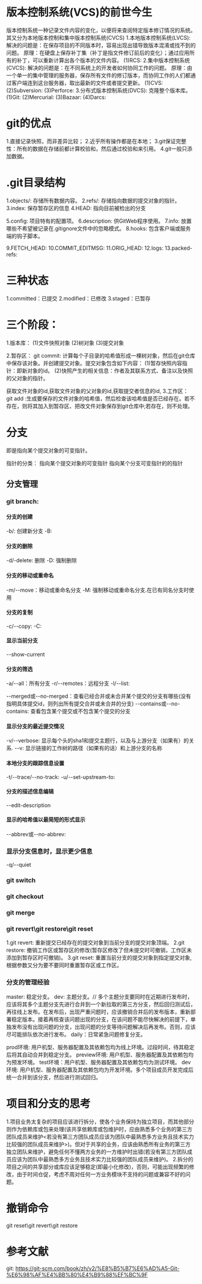 # 版本控制系统(VCS)的前世今生
版本控制系统一种记录文件内容的变化，以便将来查阅特定版本修订情况的系统。其又分为本地版本控制和集中版本控制系统(CVCS)
1.本地版本控制系统(LVCS): 
  解决的问题是：在保存项目的不同版本时，容易出现出错导致版本混淆或找不到的问题。
  原理：在硬盘上保存补丁集（补丁是指文件修订前后的变化）；通过应用所有的补丁，可以重新计算出各个版本的文件内容。
  (1)RCS:
2.集中版本控制系统(CVCS): 
  解决的问题是：在不同系统上的开发者如何协同工作的问题。
  原理：由一个单一的集中管理的服务器，保存所有文件的修订版本，而协同工作的人们都通过客户端连到这台服务器，取出最新的文件或者提交更新。
  (1)CVS:
  (2)Subversion: 
  (3)Perforce: 
3.分布式版本控制系统(DVCS): 克隆整个版本库。
  (1)Git:
  (2)Mercurial:
  (3)Bazaar:
  (4)Darcs:
# git的优点
1.直接记录快照，而非差异比较；
2.近乎所有操作都是在本地；
3.git保证完整性：所有的数据在存储前都计算校验和，然后通过校验和来引用。
4.git一般只添加数据。

# .git目录结构
1.objects/: 存储所有数据内容。
2.refs/: 存储指向数据的提交对象的指针。
3.index: 保存暂存区的信息
4.HEAD: 指向目前被检出的分支

5.config: 项目特有的配置项。
6.description: 供GitWeb程序使用。
7.info: 放置哪些不希望被记录在.gitignore文件中的忽略模式。
8.hooks: 包含客户端或服务端的钩子脚本。

9.FETCH_HEAD:
10.COMMIT_EDITMSG:
11.ORIG_HEAD:
12.logs:
13.packed-refs:
# 三种状态
1.committed：已提交
2.modified：已修改
3.staged：已暂存

# 三个阶段：
1.版本库：
  (1)文件快照对象
  (2)树对象
  (3)提交对象

2.暂存区：
  git commit: 
    计算每个子目录的哈希值形成一棵树对象，然后在git仓库中保存该对象。并创建提交对象。提交对象包含如下内容：
    (1)暂存快照内容指针：即新对象的id。
    (2)快照产生的相关信息：作者及其联系方式、备注以及快照的父对象的指针。

  获取文件对象的id,获取文件对象的父对象的id,获取提交者信息的id,
3.工作区：
  git add :生成要保存的文件对象的哈希值，然后检查该哈希值是否已经存在。若不存在，则将其加入到暂存区、把改文件对象保存到git仓库中;若存在，则不处理。
# 分支
即是指向某个提交对象的可变指针。

指针的分类：
指向某个提交对象的可变指针
指向某个分支可变指针的的指针
## 分支管理
### git branch:
#### 分支的创建
-b/: 创建新分支
-B:

#### 分支的删除
-d/-delete: 删除
-D: 强制删除

#### 分支的移动或重命名
-m/--move：移动或重命名分支
-M: 强制移动或重命名分支.在已有同名分支时使用

#### 分支的复制
-c/--copy:
-C:

#### 显示当前分支
--show-current
#### 分支的筛选
-a/--all：所有分支
-r/--remotes：远程分支
-l/--list: 

--merged或--no-merged：查看已经合并或未合并某个提交的分支有哪些(没有指明具体提交id，则列出所有提交合并或未合并的分支)
--contains或--no-contains: 查看包含某个提交或不包含某个提交的分支
#### 显示分支的最近提交情况
-v/--verbose: 显示每个头的sha1和提交主题行，以及与上游分支（如果有）的关系.
--v: 显示链接的工作树的路径（如果有的话）和上游分支的名称
#### 本地分支的跟踪信息设置
-t/--trace/--no-track:
-u/--set-upstream-to:
####  分支的描述信息编辑
--edit-description

#### 显示的哈希值以最简短的形式显示
--abbrev或--no-abbrev: 

### 显示分支信息时，显示更少信息
-q/--quiet

### git switch
### git checkout 
### git merge
### git revert\git restore\git reset
1.git revert: 重新提交已经存在的提交对象到当前分支的提交对象顶端。
2.git restore: 撤销工作区或暂存区的修改(暂存区修改了但未提交时可撤销，工作区未添加到暂存区时可撤销)。
3.git reset: 重置当前分支的提交对象到指定提交对象,根据参数又分为要不要同时重置暂存区或工作区。






### 分支的管理经验
master: 稳定分支。
dev: 主题分支。// 多个主题分支要同时在近期进行发布时，应该将其多个主题分支先进行合并到一个新拉取的第三方分支，然后回归测试后，再往线上发布。在发布后，出现严重问题时，应该撤销合并后的发布版本，重新部署稳定版本。接着再核查该问题出现的分支，在该问题不能尽快解决的前提下，单独发布没有出现问题的分支，出现问题的分支等待问题解决后再发布。否则，应该尽可能排队依次进行发布。
daily：日常紧急问题修复分支。

prod环境: 用户机型、服务器配置及其依赖包均为线上环境。过段时间，待其稳定后将其自动合并到稳定分支。
preview环境: 用户机型、服务器配置及其依赖包均为预发环境。
test环境：用户机型、服务器配置及其依赖包均为测试环境。
dev环境: 用户机型、服务器配置及其依赖包均为开发环境。多个项目成员开发完成后统一合并到该分支，然后进行测试回归。

# 项目和分支的思考
1.项目业务太复杂的项目应该进行拆分，使各个业务保持为独立项目，而其他部分则作为依赖库或包来处理(该共享依赖库或包维护时，应由熟悉多个业务的第三方团队成员来维护<若没有第三方团队成员应该为团队中最熟悉多方业务且技术实力比较强的团队成员来维护>)。但对于共享的业务，应该由熟悉所有业务的第三方独立团队来维护，避免任何不懂两方业务的一方维护时出错(若没有第三方团队成员应该为团队中最熟悉多方业务且技术实力比较强的团队成员来维护)。
2.拆分的项目之间的共享部分或库应该足够稳定(即最小化修改)，否则，可能出现频繁的修改，由于时间仓促，考虑不周对任何一方业务模块不支持的问题或兼容不好的问题。

# 撤销命令
git reset\git revert\git restore

# 参考文献
git: https://git-scm.com/book/zh/v2/%E8%B5%B7%E6%AD%A5-Git-%E6%98%AF%E4%BB%80%E4%B9%88%EF%BC%9F


